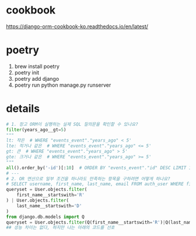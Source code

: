 # cookbook
https://django-orm-cookbook-ko.readthedocs.io/en/latest/

# poetry
1. brew install poetry
2. poetry init
3. poetry add django
4. poetry run python manage.py runserver

# details
```python
# 1. 장고 ORM이 실행하는 실제 SQL 질의문을 확인할 수 있나요?
filter(years_ago__gt=5)  
"""
lt: 작은  # WHERE "events_event"."years_ago" < 5'
lte: 작거나 같은  # WHERE "events_event"."years_ago" <= 5'
gt: 큰  # WHERE "events_event"."years_ago" > 5'
gte: 크거나 같은  # WHERE "events_event"."years_ago" >= 5'
"""
all().order_by('-id')[:10]  # ORDER BY "events_event"."id" DESC LIMIT 10
# ---
# 2. OR 연산으로 일부 조건을 하나라도 만족하는 항목을 구하려면 어떻게 하나요?
# SELECT username, first_name, last_name, email FROM auth_user WHERE first_name LIKE 'R%' OR last_name LIKE 'D%';
queryset = User.objects.filter(
    first_name__startswith='R'
) | User.objects.filter(
    last_name__startswith='D'
)
from django.db.models import Q
queryset = User.objects.filter(Q(first_name__startswith='R')|Q(last_name__startswith='D'))
## 성능 차이는 없다, 하지만 나는 아래의 코드를 선호
```
